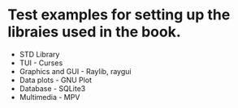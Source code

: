 # Test examples for setting up the libraies used in the book.
* STD Library
* TUI - Curses
* Graphics and GUI - Raylib, raygui
* Data plots - GNU Plot
* Database - SQLite3
* Multimedia - MPV
